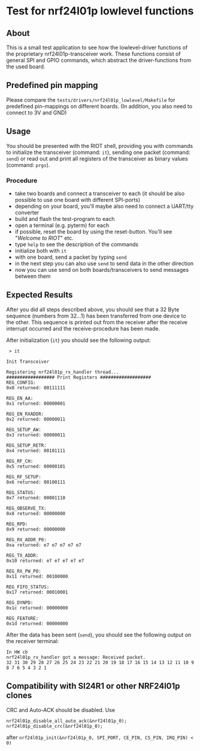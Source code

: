 # Test for nrf24l01p lowlevel functions

## About

This is a small test application to see how the lowlevel-driver functions of
the proprietary nrf24l01p-transceiver work. These functions consist of general
SPI and GPIO commands, which abstract the driver-functions from the used board.

## Predefined pin mapping

Please compare the `tests/drivers/nrf24l01p_lowlevel/Makefile` for predefined
pin-mappings on different boards. (In addition, you also need to connect to 3V
and GND)

## Usage

You should be presented with the RIOT shell, providing you with commands to
initialize the transceiver (command: `it`), sending one packet (command:
`send`) or read out and print all registers of the transceiver as binary values
(command: `prgs`).

### Procedure

 * take two boards and connect a transceiver to each
   (it should be also possible to use one board with different SPI-ports)
 * depending on your board, you'll maybe also need to connect a UART/tty converter
 * build and flash the test-program to each
 * open a terminal (e.g. pyterm) for each
 * if possible, reset the board by using the reset-button. You'll see "_Welcome to RIOT_" etc.
 * type `help` to see the description of the commands
 * initialize both with `it`
 * with one board, send a packet by typing `send`
 * in the next step you can also use `send` to send data in the other direction
 * now you can use send on both boards/transceivers to send messages between them


## Expected Results

After you did all steps described above, you should see that a 32 Byte sequence
(numbers from 32...1) has been transferred from one device to the other. This
sequence is printed out from the receiver after the receive interrupt occurred
and the receive-procedure has been made.

After initialization (`it`) you should see the following output:

```
 > it

Init Transceiver

Registering nrf24l01p_rx_handler thread...
################## Print Registers ###################
REG_CONFIG:
0x0 returned: 00111111

REG_EN_AA:
0x1 returned: 00000001

REG_EN_RXADDR:
0x2 returned: 00000011

REG_SETUP_AW:
0x3 returned: 00000011

REG_SETUP_RETR:
0x4 returned: 00101111

REG_RF_CH:
0x5 returned: 00000101

REG_RF_SETUP:
0x6 returned: 00100111

REG_STATUS:
0x7 returned: 00001110

REG_OBSERVE_TX:
0x8 returned: 00000000

REG_RPD:
0x9 returned: 00000000

REG_RX_ADDR_P0:
0xa returned: e7 e7 e7 e7 e7

REG_TX_ADDR:
0x10 returned: e7 e7 e7 e7 e7

REG_RX_PW_P0:
0x11 returned: 00100000

REG_FIFO_STATUS:
0x17 returned: 00010001

REG_DYNPD:
0x1c returned: 00000000

REG_FEATURE:
0x1d returned: 00000000

```

After the data has been sent (`send`), you should see the following output on the receiver terminal:
```
In HW cb
nrf24l01p_rx_handler got a message: Received packet.
32 31 30 29 28 27 26 25 24 23 22 21 20 19 18 17 16 15 14 13 12 11 10 9 8 7 6 5 4 3 2 1

```

## Compatibility with SI24R1 or other NRF24l01p clones
CRC and Auto-ACK should be disabled.
Use
```
nrf24l01p_disable_all_auto_ack(&nrf24l01p_0);
nrf24l01p_disable_crc(&nrf24l01p_0);
```
after `nrf24l01p_init(&nrf24l01p_0, SPI_PORT, CE_PIN, CS_PIN, IRQ_PIN) < 0)`
